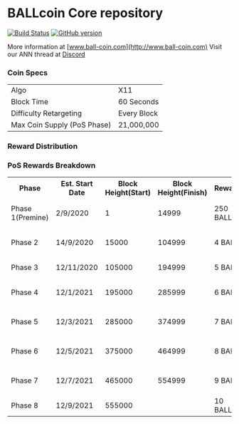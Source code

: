 BALLcoin Core repository
=====================================

[![Build Status](https://travis-ci.org/Kopernikus-dev/ball-coin.svg?branch=master)](https://travis-ci.org/Kopernikus-dev/ball-coin) [![GitHub version](https://badge.fury.io/gh/Kopernikus-dev%2Fball-coin.svg)](https://badge.fury.io/gh/Kopernikus-dev%2Fball-coin)

More information at [www.ball-coin.com](http://www.ball-coin.com) 
Visit our ANN thread at [Discord](https://discord.gg/kGTB6gS)



### Coin Specs
<table>
<tr><td>Algo</td><td>X11</td></tr>
<tr><td>Block Time</td><td>60 Seconds</td></tr>
<tr><td>Difficulty Retargeting</td><td>Every Block</td></tr>
<tr><td>Max Coin Supply (PoS Phase)</td><td>21,000,000</td></tr>
</table>



### Reward Distribution


### PoS Rewards Breakdown

<table>
<th>Phase</th><th>Est. Start Date</th><th>Block Height(Start)</th><th>Block Height(Finish)</th><th>Reward</th><th>Masternodes</th><th>Stakers</th>
<tr><td>Phase 1(Premine)</td><td>2/9/2020</td><td>1</td><td>14999</td><td>250 BALL</td><td>80% (50 BALL)</td><td>20% (200 BALL)</td></tr>
<tr><td>Phase 2</td><td>14/9/2020</td><td>15000</td><td>104999</td><td>4 BALL</td><td>80% (3.2 BALL)</td><td>20% (0.8 BALL)</td></tr>
<tr><td>Phase 3</td><td>12/11/2020</td><td>105000</td><td>194999</td><td>5 BALL</td><td>80% (4 BALL)</td><td>20% (1 BALL)</td></tr>
<tr><td>Phase 4</td><td>12/1/2021</td><td>195000</td><td>285999</td><td>6 BALL</td><td>80% (4.8 BALL)</td><td>20% (1.2 BALL)</td></tr>
<tr><td>Phase 5</td><td>12/3/2021</td><td>285000</td><td>374999</td><td>7 BALL</td><td>80% (5.6 BALL)</td><td>20% (1.4 BALL)</td></tr>
<tr><td>Phase 6</td><td>12/5/2021</td><td>375000</td><td>464999</td><td>8 BALL</td><td>80% (6.4 BALL)</td><td>20% (1.6 BALL)</td></tr>
<tr><td>Phase 7</td><td>12/7/2021</td><td>465000</td><td>554999</td><td>9 BALL</td><td>80% (7.2 BALL)</td><td>20% (1.8 BALL)</td></tr>
<tr><td>Phase 8</td><td>12/9/2021</td><td>555000</td><td></td><td>10 BALL</td><td>80% (8 BALL)</td><td>20% (2 BALL)</td></tr>

</table>
